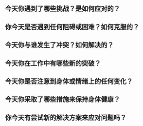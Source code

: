 ## 今天你遇到了哪些挑战？是如何应对的？
## 你今天是否遇到任何阻碍或困难？如何克服的？
## 今天你与谁发生了冲突？如何解决的？
## 今天你在工作中有哪些新的突破？
## 今天你是否注意到身体或情绪上的任何变化？
## 今天你采取了哪些措施来保持身体健康？
## 你今天有尝试新的解决方案来应对问题吗？